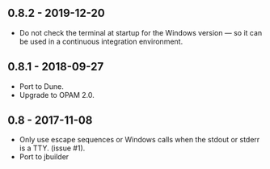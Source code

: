 ## 0.8.2 - 2019-12-20

- Do not check the terminal at startup for the Windows version — so it
  can be used in a continuous integration environment.

## 0.8.1 - 2018-09-27

- Port to Dune.
- Upgrade to OPAM 2.0.

## 0.8 - 2017-11-08

- Only use escape sequences or Windows calls when the stdout or stderr
  is a TTY. (issue #1).
- Port to jbuilder
